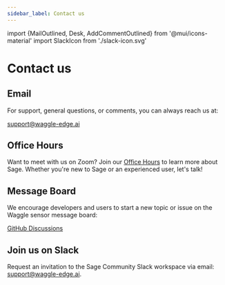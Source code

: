 ```yaml
---
sidebar_label: Contact us
---
```


import {MailOutlined, Desk, AddCommentOutlined} from '@mui/icons-material'
import SlackIcon from './slack-icon.svg'

# Contact us

## <MailOutlined /> Email


For support, general questions, or comments, you can always reach us at:

[support@waggle-edge.ai](mailto:support@waggle-edge.ai)


## <Desk />  Office Hours

Want to meet with us on Zoom?  Join our [Office Hours](/docs/events/office-hours) to learn more about Sage. Whether you're new to Sage or an experienced user, let's talk!


## <AddCommentOutlined/> Message Board

We encourage developers and users to start a new topic or issue on the Waggle sensor message board:

[GitHub Discussions](https://github.com/orgs/waggle-sensor/discussions)


## <SlackIcon className="w-[30px]" /> Join us on Slack

Request an invitation to the Sage Community Slack workspace via email: support@waggle-edge.ai.

